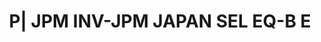 ---
layout: asset
title: P| JPM INV-JPM JAPAN SEL EQ-B E                             
isin: LU0979427738
---